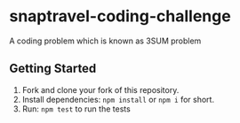 # snaptravel-coding-challenge

A coding problem which is known as 3SUM problem

## Getting Started

1. Fork and clone your fork of this repository.
2. Install dependencies: `npm install` or `npm i` for short.
3. Run: `npm test` to run the tests
